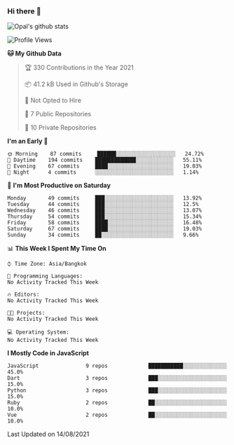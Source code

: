 ### Hi there 👋

![Opal's github stats](https://github-readme-stats.vercel.app/api?username=coolkidneversleep&count_private=true&show_icons=true&theme=radical)


<!--START_SECTION:waka-->
![Profile Views](http://img.shields.io/badge/Profile%20Views-2-blue)

**🐱 My Github Data** 

> 🏆 330 Contributions in the Year 2021
 > 
> 📦 41.2 kB Used in Github's Storage 
 > 
> 🚫 Not Opted to Hire
 > 
> 📜 7 Public Repositories 
 > 
> 🔑 10 Private Repositories  
 > 
**I'm an Early 🐤** 

```text
🌞 Morning    87 commits     ██████░░░░░░░░░░░░░░░░░░░   24.72% 
🌆 Daytime    194 commits    █████████████░░░░░░░░░░░░   55.11% 
🌃 Evening    67 commits     ████░░░░░░░░░░░░░░░░░░░░░   19.03% 
🌙 Night      4 commits      ░░░░░░░░░░░░░░░░░░░░░░░░░   1.14%

```
📅 **I'm Most Productive on Saturday** 

```text
Monday       49 commits     ███░░░░░░░░░░░░░░░░░░░░░░   13.92% 
Tuesday      44 commits     ███░░░░░░░░░░░░░░░░░░░░░░   12.5% 
Wednesday    46 commits     ███░░░░░░░░░░░░░░░░░░░░░░   13.07% 
Thursday     54 commits     ███░░░░░░░░░░░░░░░░░░░░░░   15.34% 
Friday       58 commits     ████░░░░░░░░░░░░░░░░░░░░░   16.48% 
Saturday     67 commits     ████░░░░░░░░░░░░░░░░░░░░░   19.03% 
Sunday       34 commits     ██░░░░░░░░░░░░░░░░░░░░░░░   9.66%

```


📊 **This Week I Spent My Time On** 

```text
⌚︎ Time Zone: Asia/Bangkok

💬 Programming Languages: 
No Activity Tracked This Week

🔥 Editors: 
No Activity Tracked This Week

🐱‍💻 Projects: 
No Activity Tracked This Week

💻 Operating System: 
No Activity Tracked This Week

```

**I Mostly Code in JavaScript** 

```text
JavaScript               9 repos             ███████████░░░░░░░░░░░░░░   45.0% 
Dart                     3 repos             ███░░░░░░░░░░░░░░░░░░░░░░   15.0% 
Python                   3 repos             ███░░░░░░░░░░░░░░░░░░░░░░   15.0% 
Ruby                     2 repos             ██░░░░░░░░░░░░░░░░░░░░░░░   10.0% 
Vue                      2 repos             ██░░░░░░░░░░░░░░░░░░░░░░░   10.0%

```



 Last Updated on 14/08/2021
<!--END_SECTION:waka-->
